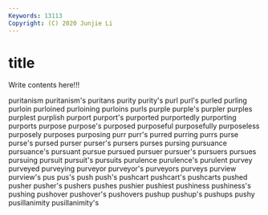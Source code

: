 ```yaml
---
Keywords: 13113
Copyright: (C) 2020 Junjie Li
---
```


# title

Write contents here!!!

puritanism 
puritanism's 
puritans 
purity
purity's 
purl 
purl's 
purled 
purling 
purloin 
purloined 
purloining 
purloins 
purls
purple 
purple's 
purpler 
purples 
purplest 
purplish 
purport 
purport's 
purported 
purportedly
purporting 
purports 
purpose 
purpose's 
purposed 
purposeful 
purposefully 
purposeless 
purposely 
purposes
purposing 
purr 
purr's 
purred 
purring 
purrs 
purse 
purse's 
pursed 
purser
purser's 
pursers 
purses 
pursing 
pursuance 
pursuance's 
pursuant 
pursue 
pursued 
pursuer
pursuer's 
pursuers 
pursues 
pursuing 
pursuit 
pursuit's 
pursuits 
purulence 
purulence's 
purulent
purvey 
purveyed 
purveying 
purveyor 
purveyor's 
purveyors 
purveys 
purview 
purview's 
pus
pus's 
push 
push's 
pushcart 
pushcart's 
pushcarts 
pushed 
pusher 
pusher's 
pushers
pushes 
pushier 
pushiest 
pushiness 
pushiness's 
pushing 
pushover 
pushover's 
pushovers 
pushup
pushup's 
pushups 
pushy 
pusillanimity 
pusillanimity's 
